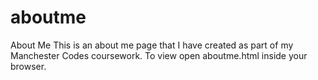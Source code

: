 # aboutme
About Me
This is an about me page that I have created as part of my Manchester Codes coursework. To view open aboutme.html inside your browser. 
